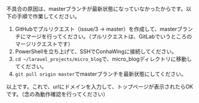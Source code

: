 不具合の原因は、masterブランチが最新状態になっていなかったからです。以下の手順で作業してください。

1. GitHubでプルリクエスト（issue/3 -> master）を作成して、masterブランチにマージを行ってください。（プルリクエストは、GitLabでいうところのマージリクエストです）
2. PowerShellを立ち上げて、SSHでConhaWingに接続してください。
3. ```cd ~/laravel_projects/micro_blog```で、micro_blogディレクトリに移動してください。
4. ```git pull origin master```でmasterブランチを最新状態にしてください。

以上です。これで、urlにドメインを入力して、トップページが表示されたらOKです。（念の為動作確認を行ってください）

